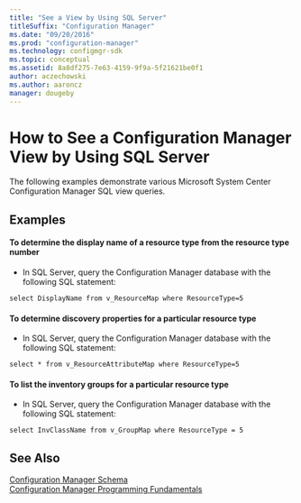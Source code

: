 ```yaml
---
title: "See a View by Using SQL Server"
titleSuffix: "Configuration Manager"
ms.date: "09/20/2016"
ms.prod: "configuration-manager"
ms.technology: configmgr-sdk
ms.topic: conceptual
ms.assetid: 8a8df275-7e63-4159-9f9a-5f21621be0f1
author: aczechowski
ms.author: aaroncz
manager: dougeby
---
```

# How to See a Configuration Manager View by Using SQL Server
The following examples demonstrate various Microsoft System Center Configuration Manager SQL view queries.  

## Examples  

#### To determine the display name of a resource type from the resource type number  

-   In SQL Server, query the Configuration Manager database with the following SQL statement:  

```  
select DisplayName from v_ResourceMap where ResourceType=5  
```  

#### To determine discovery properties for a particular resource type  

-   In SQL Server, query the Configuration Manager database with the following SQL statement:  

```  
select * from v_ResourceAttributeMap where ResourceType=5  
```  

#### To list the inventory groups for a particular resource type  

-   In SQL Server, query the Configuration Manager database with the following SQL statement:  

```  
select InvClassName from v_GroupMap where ResourceType = 5  
```  

## See Also  
 [Configuration Manager Schema](../../../develop/core/understand/configuration-manager-schema.md)   
 [Configuration Manager Programming Fundamentals](../../../develop/core/understand/configuration-manager-programming-fundamentals.md)
